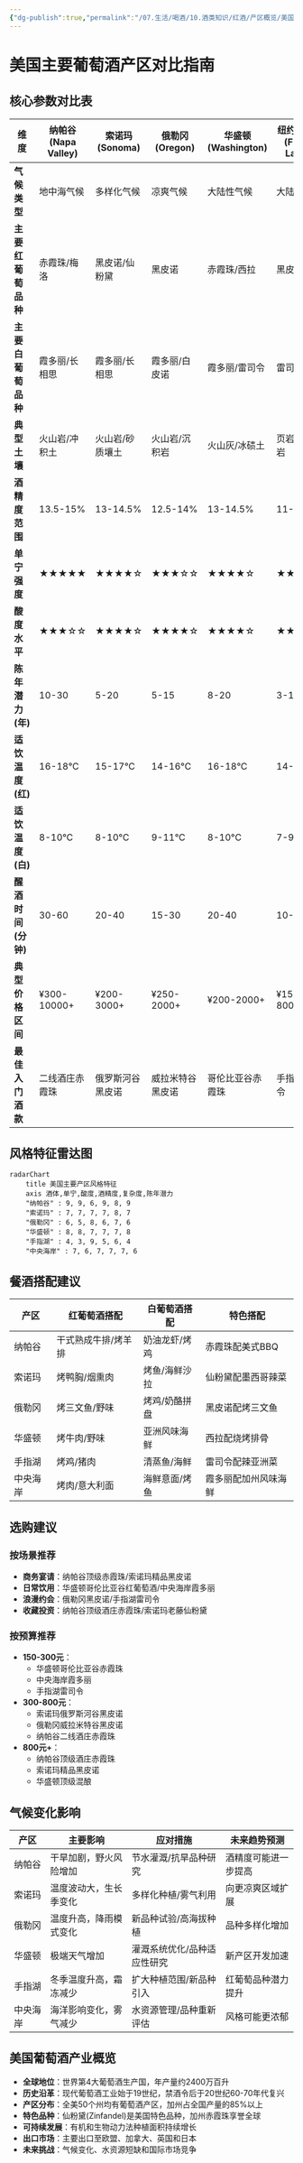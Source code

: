 ```yaml
---
{"dg-publish":true,"permalink":"/07.生活/喝酒/10.酒类知识/红酒/产区概览/美国主要产区对比矩阵/","title":"美国主要产区对比矩阵"}
---
```



# 美国主要葡萄酒产区对比指南

## 核心参数对比表

| 维度                | 纳帕谷(Napa Valley) | 索诺玛(Sonoma)    | 俄勒冈(Oregon)    | 华盛顿(Washington) | 纽约手指湖(Finger Lakes) | 加州中央海岸(Central Coast) |
|---------------------|---------------------|-------------------|-------------------|---------------------|--------------------------|-----------------------------|
| **气候类型**        | 地中海气候          | 多样化气候         | 凉爽气候           | 大陆性气候          | 大陆性气候               | 海洋性气候                  |
| **主要红葡萄品种**  | 赤霞珠/梅洛         | 黑皮诺/仙粉黛      | 黑皮诺             | 赤霞珠/西拉         | 黑皮诺                   | 黑皮诺/西拉                 |
| **主要白葡萄品种**  | 霞多丽/长相思       | 霞多丽/长相思      | 霞多丽/白皮诺      | 霞多丽/雷司令       | 雷司令                   | 霞多丽/长相思               |
| **典型土壤**        | 火山岩/冲积土       | 火山岩/砂质壤土    | 火山岩/沉积岩      | 火山灰/冰碛土       | 页岩/石灰岩               | 石灰岩/砂岩                 |
| **酒精度范围**      | 13.5-15%            | 13-14.5%           | 12.5-14%           | 13-14.5%            | 11-13%                   | 13-14.5%                   |
| **单宁强度**        | ★★★★★              | ★★★★☆             | ★★★☆☆             | ★★★★☆              | ★★☆☆☆                  | ★★★☆☆                    |
| **酸度水平**        | ★★★☆☆              | ★★★★☆             | ★★★★☆             | ★★★★☆              | ★★★★★                  | ★★★★☆                    |
| **陈年潜力(年)**    | 10-30               | 5-20               | 5-15               | 8-20                | 3-10                     | 5-15                       |
| **适饮温度(红)**    | 16-18°C             | 15-17°C            | 14-16°C            | 16-18°C             | 14-16°C                  | 15-17°C                    |
| **适饮温度(白)**    | 8-10°C              | 8-10°C             | 9-11°C             | 8-10°C              | 7-9°C                    | 8-10°C                     |
| **醒酒时间(分钟)**  | 30-60               | 20-40              | 15-30              | 20-40               | 10-20                    | 15-30                      |
| **典型价格区间**    | ¥300-10000+         | ¥200-3000+         | ¥250-2000+         | ¥200-2000+          | ¥150-800+                | ¥180-1500+                 |
| **最佳入门酒款**    | 二线酒庄赤霞珠      | 俄罗斯河谷黑皮诺   | 威拉米特谷黑皮诺   | 哥伦比亚谷赤霞珠    | 手指湖雷司令             | 帕索罗布尔仙粉黛           |

## 风格特征雷达图

```mermaid
radarChart
    title 美国主要产区风格特征
    axis 酒体,单宁,酸度,酒精度,复杂度,陈年潜力
    "纳帕谷" : 9, 9, 6, 9, 8, 9
    "索诺玛" : 7, 7, 7, 7, 8, 7
    "俄勒冈" : 6, 5, 8, 6, 7, 6
    "华盛顿" : 8, 8, 7, 7, 7, 8
    "手指湖" : 4, 3, 9, 5, 6, 4
    "中央海岸" : 7, 6, 7, 7, 7, 6
```

## 餐酒搭配建议

| 产区       | 红葡萄酒搭配          | 白葡萄酒搭配            | 特色搭配                |
|------------|-----------------------|-------------------------|-------------------------|
| 纳帕谷     | 干式熟成牛排/烤羊排   | 奶油龙虾/烤鸡           | 赤霞珠配美式BBQ         |
| 索诺玛     | 烤鸭胸/烟熏肉         | 烤鱼/海鲜沙拉           | 仙粉黛配墨西哥辣菜      |
| 俄勒冈     | 烤三文鱼/野味         | 烤鸡/奶酪拼盘           | 黑皮诺配烤三文鱼        |
| 华盛顿     | 烤牛肉/野味           | 亚洲风味海鲜            | 西拉配烧烤排骨          |
| 手指湖     | 烤鸡/猪肉             | 清蒸鱼/海鲜             | 雷司令配辣亚洲菜        |
| 中央海岸   | 烤肉/意大利面         | 海鲜意面/烤鱼           | 霞多丽配加州风味海鲜    |

## 选购建议

### 按场景推荐
- **商务宴请**：纳帕谷顶级赤霞珠/索诺玛精品黑皮诺
- **日常饮用**：华盛顿哥伦比亚谷红葡萄酒/中央海岸霞多丽
- **浪漫约会**：俄勒冈黑皮诺/手指湖雷司令
- **收藏投资**：纳帕谷顶级酒庄赤霞珠/索诺玛老藤仙粉黛

### 按预算推荐
- **150-300元**：
  - 华盛顿哥伦比亚谷赤霞珠
  - 中央海岸霞多丽
  - 手指湖雷司令
- **300-800元**：
  - 索诺玛俄罗斯河谷黑皮诺
  - 俄勒冈威拉米特谷黑皮诺
  - 纳帕谷二线酒庄赤霞珠
- **800元+**：
  - 纳帕谷顶级酒庄赤霞珠
  - 索诺玛精品黑皮诺
  - 华盛顿顶级混酿

## 气候变化影响

| 产区       | 主要影响                | 应对措施                      | 未来趋势预测          |
|------------|-------------------------|-------------------------------|-----------------------|
| 纳帕谷     | 干旱加剧，野火风险增加  | 节水灌溉/抗旱品种研究         | 酒精度可能进一步提高  |
| 索诺玛     | 温度波动大，生长季变化  | 多样化种植/雾气利用           | 向更凉爽区域扩展      |
| 俄勒冈     | 温度升高，降雨模式变化  | 新品种试验/高海拔种植         | 品种多样化增加        |
| 华盛顿     | 极端天气增加            | 灌溉系统优化/品种适应性研究   | 新产区开发加速        |
| 手指湖     | 冬季温度升高，霜冻减少  | 扩大种植范围/新品种引入       | 红葡萄品种潜力提升    |
| 中央海岸   | 海洋影响变化，雾气减少  | 水资源管理/品种重新评估       | 风格可能更浓郁        |

## 美国葡萄酒产业概览

- **全球地位**：世界第4大葡萄酒生产国，年产量约2400万百升
- **历史沿革**：现代葡萄酒工业始于19世纪，禁酒令后于20世纪60-70年代复兴
- **产区分布**：全美50个州均有葡萄酒产区，加州占全国产量的85%以上
- **特色品种**：仙粉黛(Zinfandel)是美国特色品种，加州赤霞珠享誉全球
- **可持续发展**：有机和生物动力法种植面积持续增长
- **出口市场**：主要出口至欧盟、加拿大、英国和日本
- **未来挑战**：气候变化、水资源短缺和国际市场竞争
